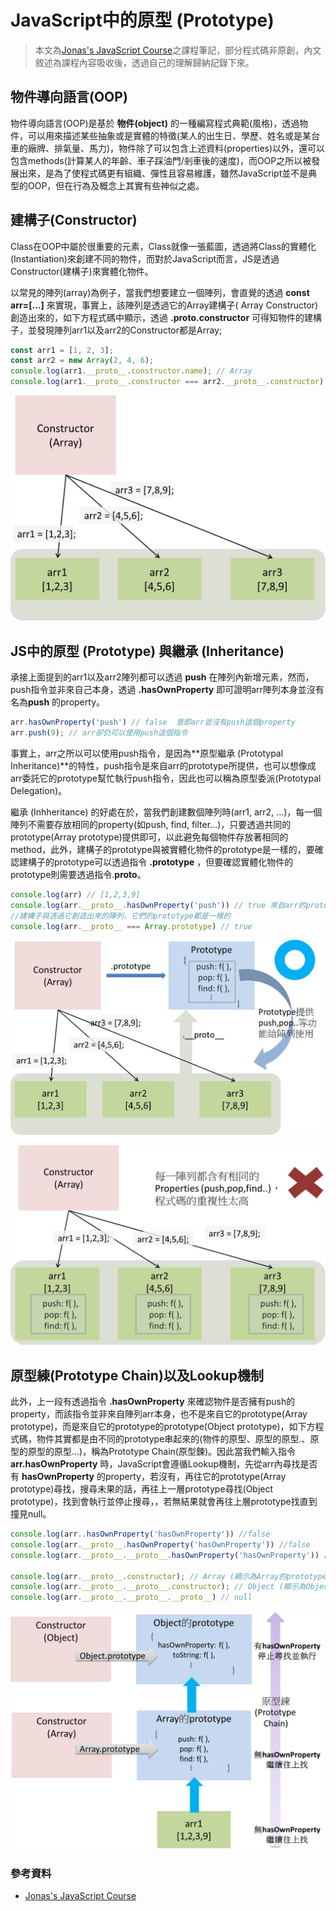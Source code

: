 # JavaScript中的原型 (Prototype)

> 本文為[Jonas's JavaScript Course](https://www.udemy.com/course/the-complete-javascript-course/)之課程筆記，部分程式碼非原創，內文敘述為課程內容吸收後，透過自己的理解歸納記錄下來。

## 物件導向語言(OOP)

物件導向語言(OOP)是基於 **物件(object)** 的一種編寫程式典範(風格)，透過物件，可以用來描述某些抽象或是實體的特徵(某人的出生日、學歷、姓名或是某台車的廠牌、排氣量、馬力)，物件除了可以包含上述資料(properties)以外，還可以包含methods(計算某人的年齡、車子踩油門/剎車後的速度)，而OOP之所以被發展出來，是為了使程式碼更有組織、彈性且容易維護，雖然JavaScript並不是典型的OOP，但在行為及概念上其實有些神似之處。

## 建構子(Constructor)

Class在OOP中屬於很重要的元素，Class就像一張藍圖，透過將Class的實體化(Instantiation)來創建不同的物件，而對於JavaScript而言，JS是透過Constructor(建構子)來實體化物件。

 以常見的陣列(array)為例子，當我們想要建立一個陣列，會直覺的透過 **const arr=[...]** 來實現，事實上，該陣列是透過它的Array建構子( Array Constructor) 創造出來的，如下方程式碼中顯示，透過 **.__proto__.constructor** 可得知物件的建構子，並發現陣列arr1以及arr2的Constructor都是Array; 

```js
const arr1 = [1, 2, 3];
const arr2 = new Array(2, 4, 6);
console.log(arr1.__proto__.constructor.name); // Array
console.log(arr1.__proto__.constructor === arr2.__proto__.constructor) //true
```

![constructor](https://github.com/ChiuWeiChung/IMGTANK/blob/main/prototype/constructor.jpg?raw=true)

## JS中的原型 (Prototype) 與繼承 (Inheritance)

承接上面提到的arr1以及arr2陣列都可以透過 **push** 在陣列內新增元素，然而， push指令並非來自己本身，透過 **.hasOwnProperty** 即可證明arr陣列本身並沒有名為**push** 的property。

```js
arr.hasOwnProperty('push') // false  意即arr並沒有push這個property
arr.push(9); // arr卻仍可以使用push這個指令
```

事實上，arr之所以可以使用push指令，是因為**原型繼承 (Prototypal Inheritance)**的特性，push指令是來自arr的prototype所提供，也可以想像成arr委託它的prototype幫忙執行push指令，因此也可以稱為原型委派(Prototypal Delegation)。

繼承 (Inhheritance) 的好處在於，當我們創建數個陣列時(arr1, arr2, ...)，每一個陣列不需要存放相同的property(如push, find, filter...)，只要透過共同的prototype(Array prototype)提供即可，以此避免每個物件存放著相同的method，此外，建構子的prototype與被實體化物件的prototype是一樣的，要確認建構子的prototype可以透過指令 **.prototype** ，但要確認實體化物件的prototype則需要透過指令.__proto__。

```js
console.log(arr) // [1,2,3,9] 
console.log(arr.__proto__.hasOwnProperty('push')) // true 來自arr的prototype
//建構子與透過它創造出來的陣列，它們的prototype都是一樣的
console.log(arr.__proto__ === Array.prototype) // true 
```

![with prototype idea](https://github.com/ChiuWeiChung/IMGTANK/blob/main/prototype/prototype.jpg?raw=true)

![without prototype idea](https://github.com/ChiuWeiChung/IMGTANK/blob/main/prototype/badway.jpg?raw=true)

## 原型練(Prototype Chain)以及Lookup機制

此外，上一段有透過指令 **.hasOwnProperty** 來確認物件是否擁有push的property，而該指令並非來自陣列arr本身，也不是來自它的prototype(Array prototype)，而是來自它的prototype的prototype(Object prototype)，如下方程式碼，物件其實都是由不同的prototype串起來的(物件的原型、原型的原型.、原型的原型的原型...)，稱為Prototype Chain(原型鍊)。因此當我們輸入指令 **arr.hasOwnProperty** 時，JavaScript會遵循Lookup機制，先從arr內尋找是否有 **hasOwnProperty** 的property，若沒有，再往它的prototype(Array prototype)尋找，搜尋未果的話，再往上一層prototype尋找(Object prototype)，找到會執行並停止搜尋，，若無結果就會再往上層prototype找直到撞見null。

```js
console.log(arr..hasOwnProperty('hasOwnProperty')) //false
console.log(arr.__proto__.hasOwnProperty('hasOwnProperty')) //false
console.log(arr.__proto__.__proto__.hasOwnProperty('hasOwnProperty')) //true

console.log(arr.__proto__.constructor); // Array (顯示為Array的prototype)
console.log(arr.__proto__.__proto__.constructor); // Object (顯示為Object的prototype)
console.log(arr.__proto__.__proto__.__proto__) // null
```

![prototype chain](https://github.com/ChiuWeiChung/IMGTANK/blob/main/prototype/prototypechain.jpg?raw=true)

### 參考資料

* [Jonas's JavaScript Course](https://www.udemy.com/course/the-complete-javascript-course/)
<!-- constructor function與物件、prototype的關係，如下方的圖示所呈現，當我們建立了一個叫做Person的constructor function，透過 `new Person()` 建立了一個名為mike的物件，並且確認建構子Person的prototype( `Person.prototype` )以及mike的prototype( `mike.__proto__` )，可以發現都指向同一個prototype。
![prototype]()
```js
// 物件rick以及建構子Person兩者的prototype是一樣的
console.log(rick.__proto__ === Person.prototype) // true
``` -->
